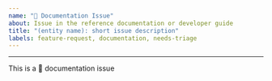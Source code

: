 ```yaml
---
name: "📕 Documentation Issue"
about: Issue in the reference documentation or developer guide
title: "(entity name): short issue description"
labels: feature-request, documentation, needs-triage
---
```


<!--
- want to help? submit a pull request here: https://github.com/xivstats/zoologist
-->

<!--
link to reference doc page:
-->



<!--
describe your issue:
-->





---

This is a 📕 documentation issue
